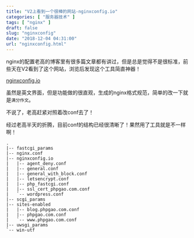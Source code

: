 ```yaml
---
title: "V2上看到一个很棒的网站-nginxconfig.io"
categories: [ "服务器技术" ]
tags: [ "nginx" ]
draft: false
slug: "nginxconfig"
date: "2018-12-04 04:31:00"
url: "nginxconfig.html"
---
```


nginx的配置老高的博客里有很多篇文章都有讲过，但是总是觉得不是很标准，前些天在V2看到了这个网站，浏览后发现这个工具简直神器！


<!--more-->


[nginxconfig.io][1]

虽然是英文界面，但是功能做的很直观，生成的nginx格式规范，简单的改一下就是`满分作文`。

不说了，老高赶紧对照着改conf去了！

经过老高半天的折腾，目前conf的结构已经很清晰了！果然用了工具就是不一样啊！

```
.
|-- fastcgi_params
|-- nginx.conf
|-- nginxconfig.io
|   |-- agent_deny.conf
|   |-- general.conf
|   |-- general_with_block.conf
|   |-- letsencrypt.conf
|   |-- php_fastcgi.conf
|   |-- ssl_cert_phpgao.com.conf
|   `-- wordpress.conf
|-- scgi_params
|-- sites-enabled
|   |-- blog.phpgao.com.conf
|   |-- phpgao.com.conf
|   `-- www.phpgao.com.conf
|-- uwsgi_params
`-- win-utf

```


  [1]: https://nginxconfig.io/